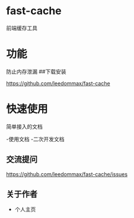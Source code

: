 # fast-cache
前端缓存工具
# 功能
防止内存泄漏
##下载安装

https://github.com/leedommax/fast-cache

# 快速使用

简单接入的文档

-使用文档
-二次开发文档

## 交流提问

https://github.com/leedommax/fast-cache/issues

## 关于作者

- 个人主页

